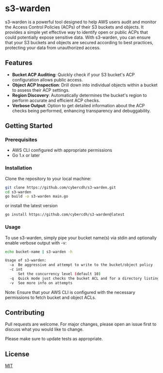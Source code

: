 # s3-warden

s3-warden is a powerful tool designed to help AWS users audit and monitor the Access Control Policies (ACPs) of their S3 buckets and objects. It provides a simple yet effective way to identify open or public ACPs that could potentially expose sensitive data. With s3-warden, you can ensure that your S3 buckets and objects are secured according to best practices, protecting your data from unauthorized access.

## Features

- **Bucket ACP Auditing**: Quickly check if your S3 bucket's ACP configuration allows public access.
- **Object ACP Inspection**: Drill down into individual objects within a bucket to assess their ACP settings.
- **Region Discovery**: Automatically determines the bucket's region to perform accurate and efficient ACP checks.
- **Verbose Output**: Option to get detailed information about the ACP checks being performed, enhancing transparency and debuggability.

## Getting Started

### Prerequisites

- AWS CLI configured with appropriate permissions
- Go 1.x or later

### Installation

Clone the repository to your local machine:

```sh
git clone https://github.com/cybercdh/s3-warden.git
cd s3-warden
go build -o s3-warden main.go
```

or install the latest version

```sh
go install https://github.com/cybercdh/s3-warden@latest
```

### Usage
To use s3-warden, simply pipe your bucket name(s) via stdin and optionally enable verbose output with -v:

```sh
echo bucket-name | s3-warden -h

Usage of s3-warden:
  -a  Be aggressive and attempt to write to the bucket/object policy
  -c int
      Set the concurrency level (default 10)
  -q  Quick mode just checks the bucket ACL and for a directory listing. No enumeration of objects
  -v  See more info on attempts
```
Note: Ensure that your AWS CLI is configured with the necessary permissions to fetch bucket and object ACLs.

## Contributing

Pull requests are welcome. For major changes, please open an issue first
to discuss what you would like to change.

Please make sure to update tests as appropriate.

## License

[MIT](https://choosealicense.com/licenses/mit/)